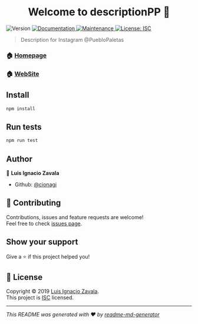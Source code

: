 <h1 align="center">Welcome to descriptionPP 👋</h1>
<p>
  <img alt="Version" src="https://img.shields.io/badge/version-1.0.0-blue.svg?cacheSeconds=2592000" />
  <a href="https://github.com/cionagi/descriptionPP#readme" target="_blank">
    <img alt="Documentation" src="https://img.shields.io/badge/documentation-yes-brightgreen.svg" />
  </a>
  <a href="https://github.com/cionagi/descriptionPP/graphs/commit-activity" target="_blank">
    <img alt="Maintenance" src="https://img.shields.io/badge/Maintained%3F-yes-green.svg" />
  </a>
  <a href="https://github.com/cionagi/descriptionPP/blob/master/LICENSE" target="_blank">
    <img alt="License: ISC" src="https://img.shields.io/github/license/cionagi/descriptionPP" />
  </a>
</p>

> Description for Instagram @PuebloPaletas

### 🏠 [Homepage](https://github.com/cionagi/descriptionPP#readme)
### 🏠 [WebSite](https://cionagi.github.io/descriptionPP)

## Install

```sh
npm install
```

## Run tests

```sh
npm run test
```

## Author

👤 **Luis Ignacio Zavala**

* Github: [@cionagi](https://github.com/cionagi)

## 🤝 Contributing

Contributions, issues and feature requests are welcome!<br />Feel free to check [issues page](https://github.com/cionagi/descriptionPP/issues).

## Show your support

Give a ⭐️ if this project helped you!

## 📝 License

Copyright © 2019 [Luis Ignacio Zavala](https://github.com/cionagi).<br />
This project is [ISC](https://github.com/cionagi/descriptionPP/blob/master/LICENSE) licensed.

***
_This README was generated with ❤️ by [readme-md-generator](https://github.com/kefranabg/readme-md-generator)_
